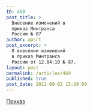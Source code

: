 ```yaml
---
ID: 460
post_title: >
  Внесение изменений в
  приказ Минтранса
  России № 87
author: apsrt
post_excerpt: >
  О внесении изменений
  в приказ Минтранса
  России от 12.04.10 № 87.
layout: post
permalink: /articles/460
published: true
post_date: 2011-09-02 15:29:00
---
```

[Приказ][1]

 [1]: http://www.apsrt.ru/docs/prikaz199.doc